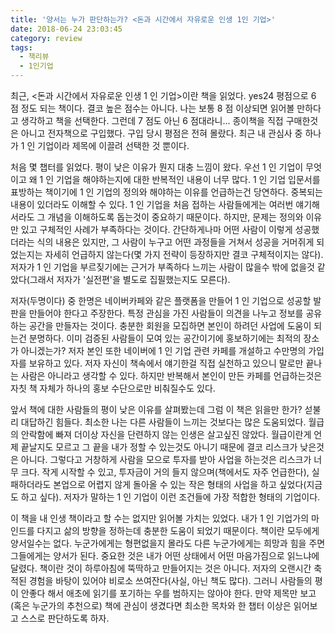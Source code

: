 ```yaml
---
title: '양서는 누가 판단하는가? <돈과 시간에서 자유로운 인생 1인 기업>'
date: 2018-06-24 23:03:45
category: review
tags:
  - 책리뷰
  - 1인기업
---
```


최근, <돈과 시간에서 자유로운 인생 1 인 기업>이란 책을 읽었다. yes24 평점으로 6 점 정도 되는 책이다. 결코 높은 점수는 아니다. 나는 보통 8 점 이상되면 읽어볼 만하다고 생각하고 책을 선택한다. 그런데 7 점도 아닌 6 점대라니... 종이책을 직접 구매한것은 아니고 전자책으로 구입했다. 구입 당시 평점은 전혀 몰랐다. 최근 내 관심사 중 하나가 1 인 기업이라 제목에 이끌려 선택한 것 뿐이다.

처음 몇 챕터를 읽었다. 평이 낮은 이유가 뭔지 대충 느낌이 왔다. 우선 1 인 기업이 무엇이고 왜 1 인 기업을 해야하는지에 대한 반복적인 내용이 너무 많다. 1 인 기업 입문서를 표방하는 책이기에 1 인 기업의 정의와 해야하는 이유를 언급하는건 당연하다. 중복되는 내용이 있더라도 이해할 수 있다. 1 인 기업을 처음 접하는 사람들에게는 여러번 얘기해서라도 그 개념을 이해하도록 돕는것이 중요하기 때문이다. 하지만, 문제는 정의와 이유만 있고 구체적인 사례가 부족하다는 것이다. 간단하게나마 어떤 사람이 이렇게 성공했더라는 식의 내용은 있지만, 그 사람이 누구고 어떤 과정들을 거쳐서 성공을 거머쥐게 되었는지는 자세히 언급하지 않는다(몇 가지 전략이 등장하지만 결코 구체적이지는 않다). 저자가 1 인 기업을 부르짖기에는 근거가 부족하다 느끼는 사람이 많을수 밖에 없을것 같았다(그래서 저자가 '실전편'을 별도로 집필했는지도 모른다).

저자(두명이다) 중 한명은 네이버카페와 같은 플랫폼을 만들어 1 인 기업으로 성공할 발판을 만들어야 한다고 주장한다. 특정 관심을 가진 사람들이 의견을 나누고 정보를 공유하는 공간을 만들자는 것이다. 충분한 회원을 모집하면 본인이 하려던 사업에 도움이 되는건 분명하다. 이미 검증된 사람들이 모여 있는 공간이기에 홍보하기에는 최적의 장소가 아니겠는가? 저자 본인 또한 네이버에 1 인 기업 관련 카페를 개설하고 수만명의 가입자를 보유하고 있다. 저자 자신이 책속에서 얘기한걸 직접 실천하고 있으니 말로만 끝나는 사람은 아니라고 생각할 수 있다. 하지만 반복해서 본인이 만든 카페를 언급하는것은 자칫 책 자체가 하나의 홍보 수단으로만 비춰질수도 있다.

앞서 책에 대한 사람들의 평이 낮은 이유를 살펴봤는데 그럼 이 책은 읽을만 한가? 섣불리 대답하긴 힘들다. 최소한 나는 다른 사람들이 느끼는 것보다는 많은 도움되었다. 월급의 안락함에 빠져 더이상 자신을 단련하지 않는 인생은 살고싶진 않았다. 월급이란게 언제 끝날지도 모르고 그 끝을 내가 정할 수 있는것도 아니기 때문에 결코 리스크가 낮은것은 아니다. 그렇다고 거창하게 사람을 모으로 투자를 받아 사업을 하는것은 리스크가 너무 크다. 작게 시작할 수 있고, 투자금이 거의 들지 않으며(책에서도 자주 언급한다), 실패하더라도 본업으로 어렵지 않게 돌아올 수 있는 작은 형태의 사업을 하고 싶었다(지금도 하고 싶다). 저자가 말하는 1 인 기업이 이런 조건들에 가장 적합한 형태의 기업이다.

이 책을 내 인생 책이라고 할 수는 없지만 읽어볼 가치는 있었다. 내가 1 인 기업가의 마인드를 다지고 삶의 방향을 정하는데 충분한 도움이 되었기 때문이다. 책이란 모두에게 양서일수는 없다. 누군가에게는 형편없을지 몰라도 다른 누군가에게는 희망과 힘을 주면 그들에게는 양서가 된다. 중요한 것은 내가 어떤 상태에서 어떤 마음가짐으로 읽느냐에 달렸다. 책이란 것이 하루아침에 뚝딱하고 만들어지는 것은 아니다. 저자의 오랜시간 축적된 경험을 바탕이 있어야 비로소 쓰여잔다(사실, 아닌 책도 많다). 그러니 사람들의 평이 안좋다 해서 애초에 읽기를 포기하는 우를 범하지는 않아야 한다. 만약 제목만 보고(혹은 누군가의 추천으로) 책에 관심이 생겼다면 최소한 목차와 한 챕터 이상은 읽어보고 스스로 판단하도록 하자.
